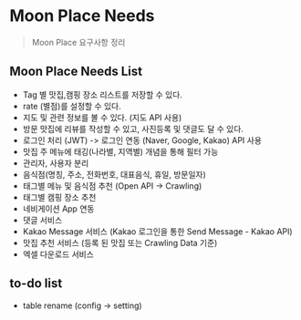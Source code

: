 # Moon Place Needs #

> Moon Place 요구사항 정리

## Moon Place Needs List ##

- Tag 별 맛집,캠핑 장소 리스트를 저장할 수 있다.
- rate (별점)를 설정할 수 있다.
- 지도 및 관련 정보를 볼 수 있다. (지도 API 사용)
- 방문 맛집에 리뷰를 작성할 수 있고, 사진등록 및 댓글도 달 수 있다.
- 로그인 처리 (JWT) -> 로그인 연동 (Naver, Google, Kakao) API 사용
- 맛집 주 메뉴에 태깅(나라별, 지역별) 개념을 통해 필터 가능
- 관리자, 사용자 분리
- 음식점(명칭, 주소, 전화번호, 대표음식, 휴일, 방문일자)
- 태그별 메뉴 및 음식점 추천 (Open API -> Crawling)
- 태그별 캠핑 장소 추천
- 네비게이션 App 연동
- 댓글 서비스
- Kakao Message 서비스 (Kakao 로그인을 통한 Send Message - Kakao API)
- 맛집 추천 서비스 (등록 된 맛집 또는 Crawling Data 기준)
- 엑셀 다운로드 서비스

## to-do list ##

- table rename (config -> setting)
